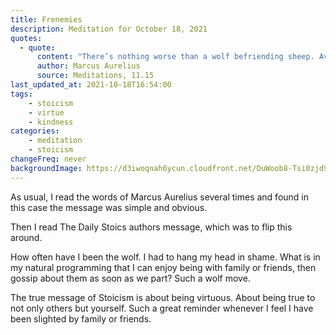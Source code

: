 ```yaml
---
title: Frenemies
description: Meditation for October 18, 2021
quotes: 
  - quote:
      content: "There’s nothing worse than a wolf befriending sheep. Avoid false friendship at all costs. If you are good, straightforward, and well-meaning it should show in your eyes and not escape notice."
      author: Marcus Aurelius
      source: Meditations, 11.15
last_updated_at: 2021-10-18T16:54:00
tags:
    - stoicism
    - virtue
    - kindness
categories:
    - meditation
    - stoicism
changeFreq: never
backgroundImage: https://d3iwoqnah6ycun.cloudfront.net/DuWoob8-Tsi0zjd9b9TxcQ.jpg
---
```


As usual, I read the words of Marcus Aurelius several times and found in this case the message was simple and 
obvious.

Then I read The Daily Stoics authors message, which was to flip this around.

How often have I been the wolf. I had to hang my head in shame. What is in my natural programming that I can enjoy 
being with family or friends, then gossip about them as soon as we part? Such a wolf move.

The true message of Stoicism is about being virtuous. About being true to not only others but yourself. Such a great
reminder whenever I feel I have been slighted by family or friends.  

